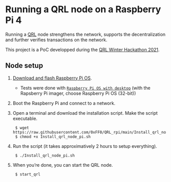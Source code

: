 # Running a QRL node on a Raspberry Pi 4

Running a [QRL](https://www.theqrl.org/) node strengthens the network, supports the decentralization and further verifies transactions on the network. 

This project is a PoC developped during the [QRL Winter Hackathon 2021](https://www.theqrl.org/blog/qrl-winter-hackathon-2021/).

## Node setup

1) [Download and flash Raspberry Pi OS](https://www.raspberrypi.com/software/). 
		
	- Tests were done with [`Raspberry Pi OS with desktop`](https://www.raspberrypi.com/software/operating-systems/#raspberry-pi-os-32-bit) (with the Rapsberry Pi imager, choose Raspberry Pi OS (32-bit))
	
2) Boot the Raspberry Pi and connect to a network.

3) Open a terminal and download the installation script. Make the script executable.

	    $ wget https://raw.githubusercontent.com/0xFF0/QRL_rpi/main/Install_qrl_node_pi.sh
	    $ chmod +x Install_qrl_node_pi.sh
	
4) Run the script (it takes approximatively 2 hours to setup everything).

	    $ ./Install_qrl_node_pi.sh


5) When you’re done, you can start the QRL node. 

	    $ start_qrl
